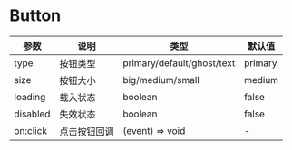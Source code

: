 # Button


| 参数 | 说明 | 类型 | 默认值 |
|------|------|------|------|
| type | 按钮类型 | primary/default/ghost/text | primary |
| size | 按钮大小 | big/medium/small | medium |
| loading | 载入状态 | boolean | false |
| disabled | 失效状态 | boolean | false |
| on:click | 点击按钮回调 | (event) => void | - |
